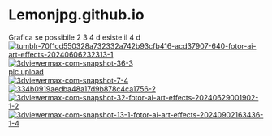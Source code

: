# Lemonjpg.github.io
Grafica se possibile 2 3 4 d
esiste il 4 d
<a href='https://postimages.org/' target='_blank'><img src='https://i.postimg.cc/rpjyCnXY/tumblr-70f1cd550328a732332a742b93cfb416-acd37907-640-fotor-ai-art-effects-20240606232313-1.jpg' border='0' alt='tumblr-70f1cd550328a732332a742b93cfb416-acd37907-640-fotor-ai-art-effects-20240606232313-1'/></a>
<a href='https://postimages.org/' target='_blank'><img src='https://i.postimg.cc/W3D3NGCW/3dviewermax-com-snapshot-36-3.png' border='0' alt='3dviewermax-com-snapshot-36-3'/></a><br /><a href='https://postimages.org/it/'>pic upload</a><br />
<a href='https://postimg.cc/BP28VVV9' target='_blank'><img src='https://i.postimg.cc/kGpxBrN4/3dviewermax-com-snapshot-7-4.jpg' border='0' alt='3dviewermax-com-snapshot-7-4'/></a>
<a href='https://postimages.org/' target='_blank'><img src='https://i.postimg.cc/N0ZLn18K/334b0919aedba48a17d9b878c4ca1756-2.jpg' border='0' alt='334b0919aedba48a17d9b878c4ca1756-2'/></a>
<a href='https://postimages.org/' target='_blank'><img src='https://i.postimg.cc/9Qnf4GnL/3dviewermax-com-snapshot-32-fotor-ai-art-effects-20240629001902-1-2.jpg' border='0' alt='3dviewermax-com-snapshot-32-fotor-ai-art-effects-20240629001902-1-2'/></a>
<a href='https://postimages.org/' target='_blank'><img src='https://i.postimg.cc/sxkcDQRx/3dviewermax-com-snapshot-13-1-fotor-ai-art-effects-20240902163436-1-4.png' border='0' alt='3dviewermax-com-snapshot-13-1-fotor-ai-art-effects-20240902163436-1-4'/></a>
